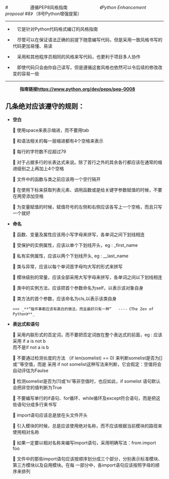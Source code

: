 #&emsp;&emsp;&emsp;&emsp;&emsp;遵循PEP8风格指南
_&emsp;&emsp;&emsp;&emsp;&emsp;&emsp;&emsp;《Python Enhancement proposal #8》_   （8号Python增强提案）

----



- &emsp;它是针对Python代码格式编订的风格指南

- &emsp;尽管可以在保证语法正确的前提下随意编写代码，但是采用一致风格书写的代码更加易懂、易读

- &emsp;采用和其他程序员相同的风格来写代码，也更利于项目多人协作

- &emsp;即使代码只会由你自己读写，但是遵循这套风格也依然可以令后续的修改改变的容易一些

---


 &emsp;&emsp;&emsp;  **指南链接<https://www.python.org/dev/peps/pep-0008>**

**几条绝对应该遵守的规则：**
-

- **空白**

     使用space来表示缩进，而不要用tab

     和语法相关的每一层缩进都有4个空格来表示

     每行的字符数不应超过79

     对于占据多行的长表达式来说。除了首行之外的其余各行都应该在通常的缩进级别之上再加上4个空格

     文件中的函数与类之前应该用一个空行隔开

     在使用下标来获取列表元素、调用函数或是给关键字参数赋值的时候，不要在两旁添加空格

     为变量赋值的时候，赋值符号的左侧和右侧应该各写上一个空格，而且只写一个就好

- **命名**

     函数、变量及属性应该用小写字母来拼写，各单词之间下划线相连
    
     受保护的实例属性，应该以单个下划线开头，eg : _first_name

     私有实例属性，应该以两个下划线开头, eg : __last_name

     类与异常，应该以每个单词首字母均大写的形式来拼写
    
     模块级别的常量，应该全部采用大写字母来拼写，各单词之间以下划线相连 

     类中的实例方法，应该把首个参数命名为self，以表示该对象自身

     类方法的首个参数，应该命名为cls,以表示该类自身
  

      >>> _**“每件事都应该有直白的做法，而且最好只有一种”   ----《The Zen of Python》**_

- **表达式和语句**
    
     采用内联形式的否定词，而不要把否定词放在整个表达式的前面，eg : 应该采用 if a is not b  
而不是if not a is b
    
     不要通过检测长度的方法 （if len(somelist) == 0)  来判断somelist是否为[]或''等空值，而是
采用 if not  somelist这种写法来判断，它会假定：空值将会自动评估为Faulse
    
     检测somelist是否为[1]或'hi'等非空值时，也应如此，if somelist 语句默认会把非空的值判断为True

     不要编写单行的if语句、for循环、while循环及except符合语句，而是把这些语句分成多行来书写

     import语句应该总是放在头文件开头

     引入模块的时候，总是应该使用绝对名称，而不应该根据当前模块的路径来使用相对名称

     如果一定要以相对名称来编写import语句，采用明确写法：from.import foo
    
     文件中的那些import语句应该按顺序划分成三个部分，分别表示标准模块、第三方模块以及自用模块。在每       一部分中，各import语句应该按照字母的顺序来排列








